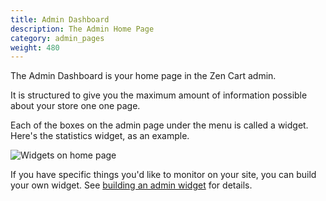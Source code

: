 ```yaml
---
title: Admin Dashboard 
description: The Admin Home Page 
category: admin_pages
weight: 480 
---
```


The Admin Dashboard is your home page in the Zen Cart admin.  

It is structured to give you the maximum amount of information possible about 
your store one one page.  

Each of the boxes on the admin page under the menu is called a widget. 
Here's the statistics widget, as an example. 

<img src="/images/widget.png" alt="Widgets on home page" />

If you have specific things you'd like to monitor on your site, you
can build your own widget.  See [building an admin widget](/dev/code/widget/) for details. 

